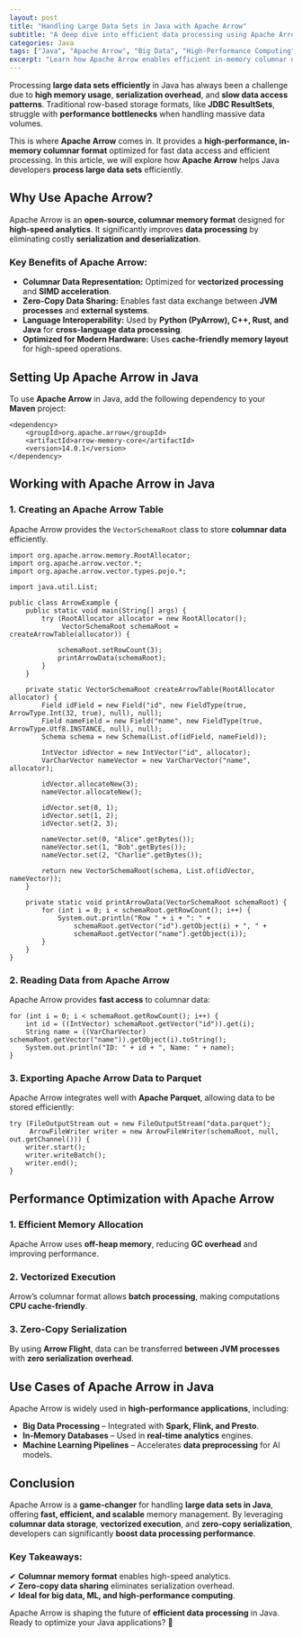 ```yaml
---
layout: post
title: "Handling Large Data Sets in Java with Apache Arrow"
subtitle: "A deep dive into efficient data processing using Apache Arrow in Java."
categories: Java
tags: ["Java", "Apache Arrow", "Big Data", "High-Performance Computing", "Data Processing", "Memory Optimization"]
excerpt: "Learn how Apache Arrow enables efficient in-memory columnar data processing in Java, reducing memory overhead and improving performance for large-scale data applications."
---
```




Processing **large data sets efficiently** in Java has always been a challenge due to **high memory usage**, **serialization overhead**, and **slow data access patterns**. Traditional row-based storage formats, like **JDBC ResultSets**, struggle with **performance bottlenecks** when handling massive data volumes.

This is where **Apache Arrow** comes in. It provides a **high-performance, in-memory columnar format** optimized for fast data access and efficient processing. In this article, we will explore how **Apache Arrow** helps Java developers **process large data sets** efficiently.

## Why Use Apache Arrow?

Apache Arrow is an **open-source, columnar memory format** designed for **high-speed analytics**. It significantly improves **data processing** by eliminating costly **serialization and deserialization**.

### Key Benefits of Apache Arrow:
- **Columnar Data Representation:** Optimized for **vectorized processing** and **SIMD acceleration**.
- **Zero-Copy Data Sharing:** Enables fast data exchange between **JVM processes** and **external systems**.
- **Language Interoperability:** Used by **Python (PyArrow), C++, Rust, and Java** for **cross-language data processing**.
- **Optimized for Modern Hardware:** Uses **cache-friendly memory layout** for high-speed operations.

## Setting Up Apache Arrow in Java

To use **Apache Arrow** in Java, add the following dependency to your **Maven** project:

```
<dependency>
    <groupId>org.apache.arrow</groupId>
    <artifactId>arrow-memory-core</artifactId>
    <version>14.0.1</version>
</dependency>
```

## Working with Apache Arrow in Java

### 1. **Creating an Apache Arrow Table**

Apache Arrow provides the `VectorSchemaRoot` class to store **columnar data** efficiently.

```
import org.apache.arrow.memory.RootAllocator;
import org.apache.arrow.vector.*;
import org.apache.arrow.vector.types.pojo.*;

import java.util.List;

public class ArrowExample {
    public static void main(String[] args) {
        try (RootAllocator allocator = new RootAllocator();
             VectorSchemaRoot schemaRoot = createArrowTable(allocator)) {

            schemaRoot.setRowCount(3);
            printArrowData(schemaRoot);
        }
    }

    private static VectorSchemaRoot createArrowTable(RootAllocator allocator) {
        Field idField = new Field("id", new FieldType(true, ArrowType.Int(32, true), null), null);
        Field nameField = new Field("name", new FieldType(true, ArrowType.Utf8.INSTANCE, null), null);
        Schema schema = new Schema(List.of(idField, nameField));

        IntVector idVector = new IntVector("id", allocator);
        VarCharVector nameVector = new VarCharVector("name", allocator);

        idVector.allocateNew(3);
        nameVector.allocateNew();

        idVector.set(0, 1);
        idVector.set(1, 2);
        idVector.set(2, 3);

        nameVector.set(0, "Alice".getBytes());
        nameVector.set(1, "Bob".getBytes());
        nameVector.set(2, "Charlie".getBytes());

        return new VectorSchemaRoot(schema, List.of(idVector, nameVector));
    }

    private static void printArrowData(VectorSchemaRoot schemaRoot) {
        for (int i = 0; i < schemaRoot.getRowCount(); i++) {
            System.out.println("Row " + i + ": " +
                schemaRoot.getVector("id").getObject(i) + ", " +
                schemaRoot.getVector("name").getObject(i));
        }
    }
}
```

### 2. **Reading Data from Apache Arrow**

Apache Arrow provides **fast access** to columnar data:

```
for (int i = 0; i < schemaRoot.getRowCount(); i++) {
    int id = ((IntVector) schemaRoot.getVector("id")).get(i);
    String name = ((VarCharVector) schemaRoot.getVector("name")).getObject(i).toString();
    System.out.println("ID: " + id + ", Name: " + name);
}
```

### 3. **Exporting Apache Arrow Data to Parquet**

Apache Arrow integrates well with **Apache Parquet**, allowing data to be stored efficiently:

```
try (FileOutputStream out = new FileOutputStream("data.parquet");
     ArrowFileWriter writer = new ArrowFileWriter(schemaRoot, null, out.getChannel())) {
    writer.start();
    writer.writeBatch();
    writer.end();
}
```

## Performance Optimization with Apache Arrow

### 1. **Efficient Memory Allocation**
Apache Arrow uses **off-heap memory**, reducing **GC overhead** and improving performance.

### 2. **Vectorized Execution**
Arrow’s columnar format allows **batch processing**, making computations **CPU cache-friendly**.

### 3. **Zero-Copy Serialization**
By using **Arrow Flight**, data can be transferred **between JVM processes** with **zero serialization overhead**.

## Use Cases of Apache Arrow in Java

Apache Arrow is widely used in **high-performance applications**, including:

- **Big Data Processing** – Integrated with **Spark, Flink, and Presto**.
- **In-Memory Databases** – Used in **real-time analytics** engines.
- **Machine Learning Pipelines** – Accelerates **data preprocessing** for AI models.

## Conclusion

Apache Arrow is a **game-changer** for handling **large data sets in Java**, offering **fast, efficient, and scalable** memory management. By leveraging **columnar data storage**, **vectorized execution**, and **zero-copy serialization**, developers can significantly **boost data processing performance**.

### Key Takeaways:
✔ **Columnar memory format** enables high-speed analytics.  
✔ **Zero-copy data sharing** eliminates serialization overhead.  
✔ **Ideal for big data, ML, and high-performance computing**.

Apache Arrow is shaping the future of **efficient data processing** in Java. Ready to optimize your Java applications? 🚀
